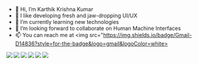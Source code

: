 - 👋  Hi, I’m Karthik Krishna Kumar
- 👀  I like developing fresh and jaw-dropping UI/UX
- 🌱  I’m currently learning new technologies
- 💞️  I’m looking forward to collaborate on Human Machine Interfaces
- 📫  You can reach me at <img src="https://img.shields.io/badge/Gmail-D14836?style=for-the-badge&logo=gmail&logoColor=white>

<!---
karthikrocksta/karthikrocksta is a ✨ special ✨ repository because its `README.md` (this file) appears on your GitHub profile.
You can click the Preview link to take a look at your changes.
--->

<!-- <a href="https://github.com/karthikrocksta/"> -->
  <img align="left" src="https://img.shields.io/badge/Flutter-%2302569B.svg?style=for-the-badge&logo=Flutter&logoColor=white" />
<!-- </a> -->
<!-- <a href="https://github.com/karthikrocksta/"> -->
  <img align="left" src="https://img.shields.io/badge/html5-%23E34F26.svg?style=for-the-badge&logo=html5&logoColor=white" />
<!-- </a> -->
<!-- <a href="https://github.com/karthikrocksta/"> -->
  <img align="left" src="https://img.shields.io/badge/css3-%231572B6.svg?style=for-the-badge&logo=css3&logoColor=white" />
<!-- </a> -->
<!-- <a href="https://github.com/karthikrocksta/"> -->
  <img align="left" src="https://img.shields.io/badge/javascript-%23323330.svg?style=for-the-badge&logo=javascript&logoColor=%23F7DF1E" />
<!-- </a> -->
<!-- <a href="https://github.com/karthikrocksta/"> -->
  <img align="left" src="https://img.shields.io/badge/bootstrap-%23563D7C.svg?style=for-the-badge&logo=bootstrap&logoColor=white" />
<!-- </a> -->
<!-- <a href="https://github.com/karthikrocksta/"> -->
  <img align="left" src="https://img.shields.io/badge/spring-%236DB33F.svg?style=for-the-badge&logo=spring&logoColor=white" />
<!-- </a> -->
